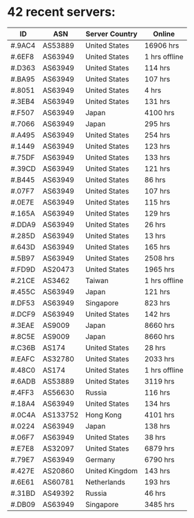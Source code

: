 # 42 recent servers:

| ID | ASN | Server Country | Online |
| ------ | ------ | ------ | ------ |
| #.9AC4 | AS53889 | United States | 16906 hrs |
| #.6EF8 | AS63949 | United States | 1 hrs offline |
| #.D363 | AS63949 | United States | 114 hrs |
| #.BA95 | AS63949 | United States | 107 hrs |
| #.8051 | AS63949 | United States | 4 hrs |
| #.3EB4 | AS63949 | United States | 131 hrs |
| #.F507 | AS63949 | Japan | 4100 hrs |
| #.7066 | AS63949 | Japan | 295 hrs |
| #.A495 | AS63949 | United States | 254 hrs |
| #.1449 | AS63949 | United States | 123 hrs |
| #.75DF | AS63949 | United States | 133 hrs |
| #.39CD | AS63949 | United States | 121 hrs |
| #.B445 | AS63949 | United States | 86 hrs |
| #.07F7 | AS63949 | United States | 107 hrs |
| #.0E7E | AS63949 | United States | 115 hrs |
| #.165A | AS63949 | United States | 129 hrs |
| #.DDA9 | AS63949 | United States | 26 hrs |
| #.285D | AS63949 | United States | 13 hrs |
| #.643D | AS63949 | United States | 165 hrs |
| #.5B97 | AS63949 | United States | 2508 hrs |
| #.FD9D | AS20473 | United States | 1965 hrs |
| #.21CE | AS3462 | Taiwan | 1 hrs offline |
| #.455C | AS63949 | Japan | 121 hrs |
| #.DF53 | AS63949 | Singapore | 823 hrs |
| #.DCF9 | AS63949 | United States | 142 hrs |
| #.3EAE | AS9009 | Japan | 8660 hrs |
| #.8C5E | AS9009 | Japan | 8660 hrs |
| #.C36B | AS174 | United States | 28 hrs |
| #.EAFC | AS32780 | United States | 2033 hrs |
| #.48C0 | AS174 | United States | 1 hrs offline |
| #.6ADB | AS53889 | United States | 3119 hrs |
| #.4FF3 | AS56630 | Russia | 116 hrs |
| #.18A4 | AS63949 | United States | 134 hrs |
| #.0C4A | AS133752 | Hong Kong | 4101 hrs |
| #.0224 | AS63949 | Japan | 138 hrs |
| #.06F7 | AS63949 | United States | 38 hrs |
| #.E7E8 | AS32097 | United States | 6879 hrs |
| #.79E7 | AS63949 | Germany | 6790 hrs |
| #.427E | AS20860 | United Kingdom | 143 hrs |
| #.6E61 | AS60781 | Netherlands | 193 hrs |
| #.31BD | AS49392 | Russia | 46 hrs |
| #.DB09 | AS63949 | Singapore | 3485 hrs |

